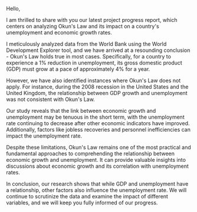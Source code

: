 Hello,

I am thrilled to share with you our latest project progress report, which centers on analyzing Okun's Law and its impact on a country's unemployment and economic growth rates.

I meticulously analyzed data from the World Bank using the World Development Explorer tool, and we have arrived at a resounding conclusion - Okun's Law holds true in most cases. Specifically, for a country to experience a 1% reduction in unemployment, its gross domestic product (GDP) must grow at a pace of approximately 4% for a year. 

However, we have also identified instances where Okun's Law does not apply. For instance, during the 2008 recession in the United States and the United Kingdom, the relationship between GDP growth and unemployment was not consistent with Okun's Law.

Our study reveals that the link between economic growth and unemployment may be tenuous in the short term, with the unemployment rate continuing to decrease after other economic indicators have improved. Additionally, factors like jobless recoveries and personnel inefficiencies can impact the unemployment rate. 

Despite these limitations, Okun's Law remains one of the most practical and fundamental approaches to comprehending the relationship between economic growth and unemployment. It can provide valuable insights into discussions about economic growth and its correlation with unemployment rates.

In conclusion, our research shows that while GDP and unemployment have a relationship, other factors also influence the unemployment rate. We will continue to scrutinize the data and examine the impact of different variables, and we will keep you fully informed of our progress.
